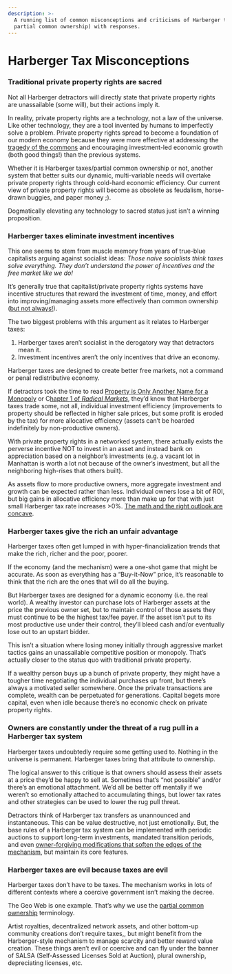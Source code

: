 ```yaml
---
description: >-
  A running list of common misconceptions and criticisms of Harberger taxes (aka
  partial common ownership) with responses.
---
```


# Harberger Tax Misconceptions

### Traditional private property rights are sacred&#x20;

Not all Harberger detractors will directly state that private property rights are unassailable (some will), but their actions imply it.

In reality, private property rights are a technology, not a law of the universe. Like other technology, they are a tool invented by humans to imperfectly solve a problem. Private property rights spread to become a foundation of our modern economy because they were more effective at addressing the [tragedy of the commons](https://en.wikipedia.org/wiki/Tragedy\_of\_the\_commons) and encouraging investment-led economic growth (both good things!) than the previous systems.

Whether it is Harberger taxes/partial common ownership or not, another system that better suits our dynamic, multi-variable needs will overtake private property rights through cold-hard economic efficiency. Our current view of private property rights will become as obsolete as feudalism, horse-drawn buggies, and paper money ;).

Dogmatically elevating any technology to sacred status just isn’t a winning proposition.

### Harberger taxes eliminate investment incentives

This one seems to stem from muscle memory from years of true-blue capitalists arguing against socialist ideas: _Those naive socialists think taxes solve everything. They don’t understand the power of incentives and the free market like we do!_

It’s generally true that capitalist/private property rights systems have incentive structures that reward the investment of time, money, and effort into improving/managing assets more effectively than common ownership ([but not always!](https://www.cambridge.org/core/books/governing-the-commons/A8BB63BC4A1433A50A3FB92EDBBB97D5)).

The two biggest problems with this argument as it relates to Harberger taxes:

1. Harberger taxes aren’t socialist in the derogatory way that detractors mean it.&#x20;
2. Investment incentives aren’t the only incentives that drive an economy.

Harberger taxes are designed to create better free markets, not a command or penal redistributive economy.

If detractors took the time to read [Property is Only Another Name for a Monopoly](http://assets.press.princeton.edu/chapters/s11222.pdf) or C[hapter 1 of _Radical Markets_](http://assets.press.princeton.edu/chapters/s11222.pdf), they’d know that Harberger taxes trade some, not all, individual investment efficiency (improvements to property should be reflected in higher sale prices, but some profit is eroded by the tax) for more allocative efficiency (assets can’t be hoarded indefinitely by non-productive owners).

With private property rights in a networked system, there actually exists the perverse incentive NOT to invest in an asset and instead bank on appreciation based on a neighbor’s investments (e.g. a vacant lot in Manhattan is worth a lot not because of the owner’s investment, but all the neighboring high-rises that others built).

As assets flow to more productive owners, more aggregate investment and growth can be expected rather than less. Individual owners lose a bit of ROI, but big gains in allocative efficiency more than make up for that with just small Harberger tax rate increases >0%. [The math and the right outlook are concave](https://vitalik.ca/general/2020/11/08/concave.html).

### Harberger taxes give the rich an unfair advantage

Harberger taxes often get lumped in with hyper-financialization trends that make the rich, richer and the poor, poorer.

If the economy (and the mechanism) were a one-shot game that might be accurate. As soon as everything has a “Buy-it-Now” price, it’s reasonable to think that the rich are the ones that will do all the buying.

But Harberger taxes are designed for a dynamic economy (i.e. the real world). A wealthy investor can purchase lots of Harberger assets at the price the previous owner set, but to maintain control of those assets they must continue to be the highest tax/fee payer. If the asset isn’t put to its most productive use under their control, they’ll bleed cash and/or eventually lose out to an upstart bidder.

This isn’t a situation where losing money initially through aggressive market tactics gains an unassailable competitive position or monopoly. That’s actually closer to the status quo with traditional private property.

If a wealthy person buys up a bunch of private property, they might have a tougher time negotiating the individual purchases up front, but there’s always a motivated seller somewhere. Once the private transactions are complete, wealth can be perpetuated for generations. Capital begets more capital, even when idle because there’s no economic check on private property rights.

### **Owners are constantly under the threat of a rug pull in a Harberger tax system**

Harberger taxes undoubtedly require some getting used to. Nothing in the universe is permanent. Harberger taxes bring that attribute to ownership.

The logical answer to this critique is that owners should assess their assets at a price they’d be happy to sell at. Sometimes that’s “not possible” and/or there’s an emotional attachment. We’d all be better off mentally if we weren’t so emotionally attached to accumulating things, but lower tax rates and other strategies can be used to lower the rug pull threat.

Detractors think of Harberger tax transfers as unannounced and instantaneous. This can be value destructive, not just emotionally. But, the base rules of a Harberger tax system can be implemented with periodic auctions to support long-term investments, mandated transition periods, and even [owner-forgiving modifications that soften the edges of the mechanism](https://ethresear.ch/t/highlight-robin-hansons-more-owner-forgiving-modified-harberger-tax/5720), but maintain its core features.

### **Harberger taxes are evil because taxes are evil**

Harberger taxes don’t have to be taxes. The mechanism works in lots of different contexts where a coercive government isn’t making the decree.

The Geo Web is one example. That’s why we use the [partial common ownership](partial-common-ownership.md) terminology.

Artist royalties, decentralized network assets, and other bottom-up community creations don’t require taxes,, but might benefit from the Harberger-style mechanism to manage scarcity and better reward value creation. These things aren’t evil or coercive and can fly under the banner of SALSA (Self-Assessed Licenses Sold at Auction), plural ownership, depreciating licenses, etc.
